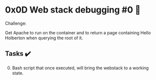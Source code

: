 # 0x0D Web stack debugging #0 :wrench:

Challenge:

Get Apache to run on the container and to return a page containing Hello Holberton when querying the root of it.

## Tasks :heavy_check_mark:

0. Bash script that once executed, will bring the webstack to a working state.
